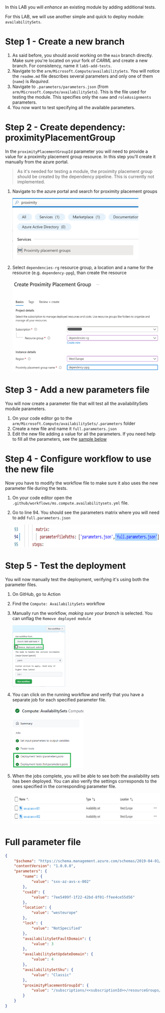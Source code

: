 In this LAB you will _enhance_ an existing module by adding additional tests.

For this LAB, we will use another simple and quick to deploy module: `availabilitySets`.

# Step 1 - Create a new branch

1. As said before, you should avoid working on the `main` branch directly. Make sure you're located on your fork of _CARML_ and create a new branch. For consistency, name it `lab5-add-tests`.
1. Navigate to the `arm/Microsoft.Compute/availabilitySets`. You will notice the `readme.md` file describes several parameters and only one of them (`name`) is _Required_.
1. Navigate to `.parameters/parameters.json` (from `arm/Microsoft.Compute/availabilitySets`). This is the file used for testing the module. This specifies only the `name` and `roleAssignments` parameters.
1. You now want to test specifying all the available parameters.

# Step 2 - Create dependency: proximityPlacementGroup

In the `proximityPlacementGroupId` parameter you will need to provide a value for a proximity placement group resource. In this step you'll create it manually from the azure portal.

> As it's needed for testing a module, the proximity placement group should be created by the dependency pipeline. This is currently not implemented.

1. Navigate to the azure portal and search for proximity placement groups

    <img src="./media/AddTest/proximity-placement-search.png" alt="Search for Proximity Placement" height="200">

1. Select `dependencies-rg` resource group, a location and a name for the resource (e.g. `dependency-ppg`), than create the resource

    <img src="./media/AddTest/proximity-placement-create.png" alt="Create Proximity Placement" height="300">

# Step 3 - Add a new parameters file

You will now create a parameter file that will test all the availabilitySets module parameters.

1. On your code editor go to the `arm/Microsoft.Compute/availabilitySets/.parameters` folder
1. Create a new file and name it `full.parameters.json`
1. Edit the new file adding a value for all the parameters. If you need help to fill all the parameters, see the [sample below](#Full-parameter-file)

# Step 4 - Configure workflow to use the new file

Now you have to modify the workflow file to make sure it also uses the new parameter file during the tests.

1. On your code editor open the `.github/workflows/ms.compute.availabilitysets.yml` file.
1. Go to line 94. You should see the parameters matrix where you will need to add `full.parameters.json`

    <img src="./media/AddTest/parameters-matrix.png" alt="Parameters matrix" height="75">

# Step 5 - Test the deployment

You will now manually test the deployment, verifying it's using both the parameter files.

1. On GitHub, go to Action
1. Find the `Compute: AvailabilitySets` workflow
1. Manually run the workflow, _making sure your branch_ is selected. You can unflag the `Remove deployed module`

    <img src="./media/AddTest/run-action.png" alt="2 parameters run action" height="200">

1. You can click on the running workflow and verify that you have a separate job for each specified parameter file.

    <img src="./media/AddTest/2-parameters-workflow-run.png" alt="Run with 2 parameters" height="200">

1. When the jobs complete, you will be able to see both the availability sets has been deployed. You can also verify the settings corresponds to the ones specified in the corresponding parameter file.

    <img src="./media/AddTest/2-availability-set.png" alt="2 availability sets" height="100">

# Full parameter file

```json
{
    "$schema": "https://schema.management.azure.com/schemas/2019-04-01/deploymentParameters.json#",
    "contentVersion": "1.0.0.0",
    "parameters": {
        "name": {
            "value": "sxx-az-avs-x-002"
        },
        "cuaId": {
            "value": "7ee5499f-1f22-42bd-8f01-ffee4ce55d56"
        },
        "location": {
            "value": "westeurope"
        },
        "lock": {
            "value": "NotSpecified"
        },
        "availabilitySetFaultDomain": {
            "value": 3
        },
        "availabilitySetUpdateDomain": {
            "value": 4
        },
        "availabilitySetSku": {
            "value": "Classic"
        },
        "proximityPlacementGroupId": {
            "value": "/subscriptions/<<subscriptionId>>/resourceGroups/dependencies-rg/providers/Microsoft.Compute/proximityPlacementGroups/dependency-ppg"
        }
    }
}
```

